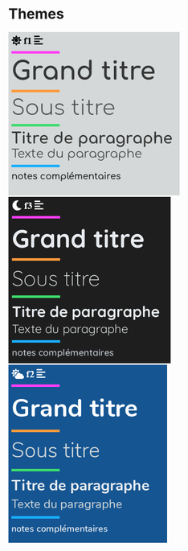 # Themes

![./shot_light_f1.png](shot_light_f1.png) ![./shot_dark_f3.png](shot_dark_f3.png) ![./shot_calm_f2.png](shot_calm_f2.png)
